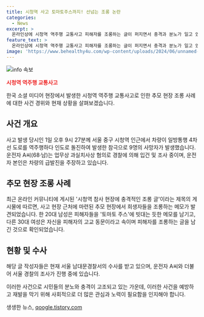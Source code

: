 ```yaml
---
title: 시청역 사고 토마토주스까지! 선넘는 조롱 논란
categories:
  - News
excerpt: >
  온라인상에 시청역 역주행 교통사고 피해자를 조롱하는 글이 퍼지면서 충격과 분노가 일고 있다. 20대 남성은 희생자들을 토마토 주스에 빗대며, 30대 여성은 피해자를 조롱하는 메모를 현장에서 발견됐다. 해당 글 작성자들은 경찰 수사를 받고 있다. 사고는 지난 1일 서울 중구 시청역 인근에서 발생한 끔찍한 사고로, 운전자는 급발진을 주장하고 업무상 과실치사상 혐의로 조사 중이다. 현장에서 조롱된 피해자들을 애도하는 분위기 속에서 이런 일이 일어난 것으로 인해 사회적 분노와 비난이 계속되고 있다.
feature_text: >
  온라인상에 시청역 역주행 교통사고 피해자를 조롱하는 글이 퍼지면서 충격과 분노가 일고 있다. 20대 남성은 희생자들을 토마토 주스에 빗대며, 30대 여성은 피해자를 조롱하는 메모를 현장에서 발견됐다. 해당 글 작성자들은 경찰 수사를 받고 있다. 사고는 지난 1일 서울 중구 시청역 인근에서 발생한 끔찍한 사고로, 운전자는 급발진을 주장하고 업무상 과실치사상 혐의로 조사 중이다. 현장에서 조롱된 피해자들을 애도하는 분위기 속에서 이런 일이 일어난 것으로 인해 사회적 분노와 비난이 계속되고 있다.
image: 'https://www.behealthy4u.com/wp-content/uploads/2024/06/unnamed-file.png'
---
```


<p><img src="https://www.behealthy4u.com/wp-content/uploads/2024/06/unnamed-file.png" alt="info 속보" /></p>

<p><b><span style="color: #ee2323;">시청역 역주행 교통사고</span></b></p>

<p>한국 소셜 미디어 현장에서 발생한 시청역 역주행 교통사고로 인한 추모 현장 조롱 사례에 대한 사건 경위와 현재 상황을 살펴보겠습니다.</p>

<h2 data-ke-size="size26">사건 개요</h2>

<p>사고 발생 당시인 1일 오후 9시 27분께 서울 중구 시청역 인근에서 차량이 일방통행 4차선 도로를 역주행하다 인도로 돌진하여 발생한 참극으로 9명의 사망자가 발생했습니다. 운전자 A씨(68·남)는 업무상 과실치사상 혐의로 경찰에 의해 입건 및 조사 중이며, 운전자 본인은 차량의 급발진을 주장하고 있습니다.</p>

<h2 data-ke-size="size26">추모 현장 조롱 사례</h2>

<p>최근 온라인 커뮤니티에 게시된 '시청역 참사 현장에 충격적인 조롱 글'이라는 제목의 게시물에 따르면, 사고 현장 근처에 마련된 추모 현장에서 희생자들을 조롱하는 메모가 발견되었습니다. 한 20대 남성은 피해자들을 '토마토 주스'에 빗대는 듯한 메모를 남기고, 다른 30대 여성은 자신을 피해자의 고교 동문이라고 속이며 피해자를 조롱하는 글을 남긴 것으로 확인되었습니다.</p>

<h2 data-ke-size="size26">현황 및 수사</h2>

<p>해당 글 작성자들은 현재 서울 남대문경찰서의 수사를 받고 있으며, 운전자 A씨와 더불어 서울 경찰의 조사가 진행 중에 있습니다.</p>

<p>이러한 사건으로 시민들의 분노와 충격이 고조되고 있는 가운데, 이러한 사건을 예방하고 재발을 막기 위해 사회적으로 더 많은 관심과 노력이 필요함을 인지해야 합니다.</p>
생생한 뉴스, <a href="https://qoogle.tistory.com" rel="dofollow">qoogle.tistory.com</a>



